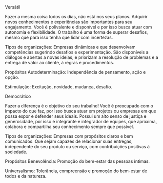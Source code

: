 

Versátil

Fazer a mesma coisa todos os dias, não está nos seus planos. Adquirir novos conhecimentos e experiências são importantes para seu engajamento. Você é polivalente e disponível e por isso busca atuar com autonomia e flexibilidade. O trabalho é uma forma de superar desafios, mesmo que para isso tenha que lidar com incertezas.

Tipos de organizações:
Empresas dinâmicas e que desenvolvam competências sugerindo desafios e experimentação. São disponíveis a diálogos e abertas a novas ideias, e priorizam a resolução de problemas e a entrega de valor ao cliente, à regras e procedimentos.

Propósitos
Autodeterminação: Independência de pensamento, ação e opção.

Estimulação: Excitação, novidade, mudança, desafio.

Democrático

Fazer a diferença é o objetivo do seu trabalho! Você é preocupado com o impacto do que faz, por isso busca atuar em projetos ou empresas em que possa expor e defender seus ideais. Possui um alto senso de justiça e generosidade, por isso é integrante e integrador de equipes, que aproxima, colabora e compartilha seu conhecimento sempre que possível.

Tipos de organizações:
Empresas com propósitos claros e bem comunicados. Que sejam capazes de relacionar suas entregas, independente do seu produto ou serviço, com contribuições positivas à sociedade.

Propósitos
Benevolência: Promoção do bem-estar das pessoas íntimas.

Universalismo: Tolerância, compreensão e promoção do bem-estar de todos e da natureza.

